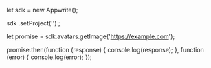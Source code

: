 let sdk = new Appwrite();

sdk
    .setProject('')
;

let promise = sdk.avatars.getImage('https://example.com');

promise.then(function (response) {
    console.log(response);
}, function (error) {
    console.log(error);
});